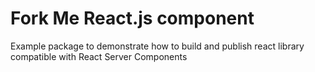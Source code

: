 # Fork Me React.js component

Example package to demonstrate how to build and publish react library compatible with React Server Components

